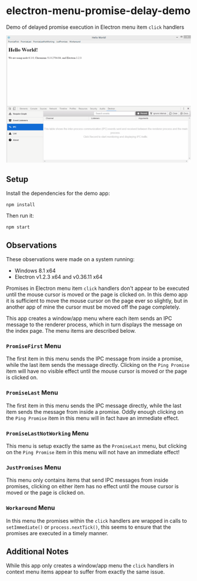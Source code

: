 # electron-menu-promise-delay-demo
Demo of delayed promise execution in Electron menu item `click` handlers

![Screen capture of demo app](/demo.gif?raw=true "Demo")

## Setup

Install the dependencies for the demo app:

```shell
npm install
```

Then run it:

```shell
npm start
```

## Observations

These observations were made on a system running:

- Windows 8.1 x64
- Electron v1.2.3 x64 and v0.36.11 x64

Promises in Electron menu item `click` handlers don't appear to be executed
until the mouse cursor is moved or the page is clicked on. In this demo app
it is sufficient to move the mouse cursor on the page ever so slightly, but
in another app of mine the cursor must be moved off the page completely.

This app creates a window/app menu where each item sends an IPC message to
the renderer process, which in turn displays the message on the index page.
The menu items are described below.

### `PromiseFirst` Menu
The first item in this menu sends the IPC message from inside a promise, while
the last item sends the message directly. Clicking on the `Ping Promise` item
will have no visible effect until the mouse cursor is moved or the page is
clicked on.

### `PromiseLast` Menu
The first item in this menu sends the IPC message directly, while the last item
sends the message from inside a promise. Oddly enough clicking on the `Ping
Promise` item in this menu will in fact have an immediate effect.

### `PromiseLastNotWorking` Menu
This menu is setup exactly the same as the `PromiseLast` menu, but clicking on
the `Ping Promise` item in this menu will not have an immediate effect!

### `JustPromises` Menu
This menu only contains items that send IPC messages from inside promises,
clicking on either item has no effect until the mouse cursor is moved or the
page is clicked on.

### `Workaround` Menu
In this menu the promises within the `click` handlers are wrapped in calls
to `setImmediate()` or `process.nextTick()`, this seems to ensure that the
promises are executed in a timely manner.

## Additional Notes

While this app only creates a window/app menu the `click` handlers in context
menu items appear to suffer from exactly the same issue.
